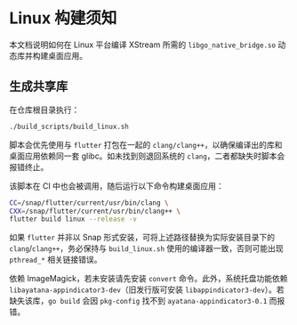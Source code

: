 # Linux 构建须知

本文档说明如何在 Linux 平台编译 XStream 所需的 `libgo_native_bridge.so` 动态库并构建桌面应用。

## 生成共享库

在仓库根目录执行：

```bash
./build_scripts/build_linux.sh
```

脚本会优先使用与 `flutter` 打包在一起的 `clang/clang++`，以确保编译出的库和桌面应用依赖同一套 glibc。如未找到则退回系统的 `clang`，二者都缺失时脚本会报错终止。

该脚本在 CI 中也会被调用，随后运行以下命令构建桌面应用：

```bash
CC=/snap/flutter/current/usr/bin/clang \
CXX=/snap/flutter/current/usr/bin/clang++ \
flutter build linux --release -v
```

如果 `flutter` 并非以 Snap 形式安装，可将上述路径替换为实际安装目录下的 `clang`/`clang++`，务必保持与 `build_linux.sh` 使用的编译器一致，否则可能出现 `pthread_*` 相关链接错误。

依赖 ImageMagick，若未安装请先安装 `convert` 命令。此外，系统托盘功能依赖 `libayatana-appindicator3-dev`（旧发行版可安装 `libappindicator3-dev`）。若缺失该库，`go build` 会因 `pkg-config` 找不到 `ayatana-appindicator3-0.1` 而报错。
